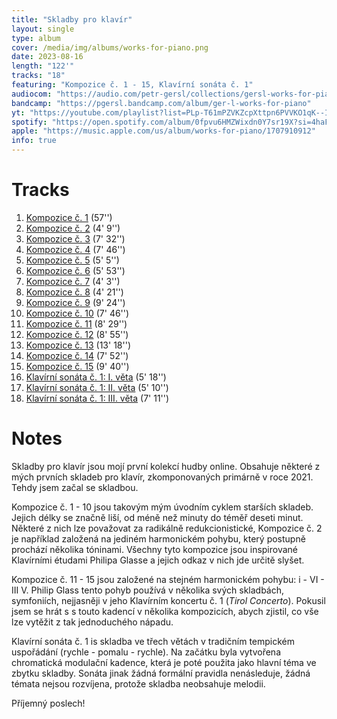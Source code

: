 ```yaml
---
title: "Skladby pro klavír"
layout: single
type: album
cover: /media/img/albums/works-for-piano.png
date: 2023-08-16
length: "122'"
tracks: "18"
featuring: "Kompozice č. 1 - 15, Klavírní sonáta č. 1"
audiocom: "https://audio.com/petr-gersl/collections/gersl-works-for-piano"
bandcamp: "https://pgersl.bandcamp.com/album/ger-l-works-for-piano"
yt: "https://youtube.com/playlist?list=PLp-T61mPZVKZcpXttpn6PVVKO1qK--IFq&si=v6aEVTJd9TVfRQKA"
spotify: "https://open.spotify.com/album/0fpvu6HMZWixdn0Y7sr19X?si=4haFqzJ4RJCbAm3OY4yUfQ"
apple: "https://music.apple.com/us/album/works-for-piano/1707910912"
info: true
---
```


# Tracks

1. [Kompozice č. 1](/cs/works/solo/composition-no.-1) (57'')
2. [Kompozice č. 2](/cs/works/solo/composition-no.-2) (4' 9'')
3. [Kompozice č. 3](/cs/works/solo/composition-no.-3) (7' 32'')
4. [Kompozice č. 4](/cs/works/solo/composition-no.-4) (7' 46'')
5. [Kompozice č. 5](/cs/works/solo/composition-no.-5) (5' 5'')
6. [Kompozice č. 6](/cs/works/solo/composition-no.-6) (5' 53'')
7. [Kompozice č. 7](/cs/works/solo/composition-no.-7) (4' 3'')
8. [Kompozice č. 8](/cs/works/solo/composition-no.-8) (4' 21'')
9. [Kompozice č. 9](/cs/works/solo/composition-no.-9) (9' 24'')
10. [Kompozice č. 10](/cs/works/solo/composition-no.-10) (7' 46'')
11. [Kompozice č. 11](/cs/works/solo/composition-no.-11) (8' 29'')
12. [Kompozice č. 12](/cs/works/solo/composition-no.-12) (8' 55'')
13. [Kompozice č. 13](/cs/works/solo/composition-no.-13) (13' 18'')
14. [Kompozice č. 14](/cs/works/solo/composition-no.-14) (7' 52'')
15. [Kompozice č. 15](/cs/works/solo/composition-no.-15) (9' 40'')
16. [Klavírní sonáta č. 1: I. věta](/cs/works/solo/piano-sonata-no.-1) (5' 18'')
17. [Klavírní sonáta č. 1: II. věta](/cs/works/solo/piano-sonata-no.-1) (5' 10'')
18. [Klavírní sonáta č. 1: III. věta](/cs/works/solo/piano-sonata-no.-1) (7' 11'')

# Notes

Skladby pro klavír jsou mojí první kolekcí hudby online. Obsahuje některé z mých prvních skladeb pro klavír, zkomponovaných primárně v roce 2021. Tehdy jsem začal se skladbou.

Kompozice č. 1 - 10 jsou takovým mým úvodním cyklem starších skladeb. Jejich délky se značně liší, od méně než minuty do téměř deseti minut. Některé z nich lze považovat za radikálně redukcionistické, Kompozice č. 2 je například založená na jediném harmonickém pohybu, který postupně prochází několika tóninami. Všechny tyto kompozice jsou inspirované Klavírními étudami Philipa Glasse a jejich odkaz v nich jde určitě slyšet. 

Kompozice č. 11 - 15 jsou založené na stejném harmonickém pohybu: i - VI - III  V. Philip Glass tento pohyb používá v několika svých skladbách, symfoniích, nejjasněji v jeho Klavírním koncertu č. 1 (*Tirol Concerto*). Pokusil jsem se hrát s s touto kadencí v několika kompozicích, abych zjistil, co vše lze vytěžit z tak jednoduchého nápadu.

Klavírní sonáta č. 1 is skladba ve třech větách v tradičním tempickém uspořádání (rychle - pomalu - rychle). Na začátku byla vytvořena chromatická modulační kadence, která je poté použita jako hlavní téma ve zbytku skladby. Sonáta jinak žádná formální pravidla nenásleduje, žádná témata nejsou rozvíjena, protože skladba neobsahuje melodii.

Příjemný poslech!